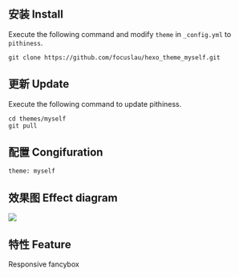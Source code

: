 ## 安装 Install

Execute the following command and modify `theme` in `_config.yml` to `pithiness`.

```
git clone https://github.com/focuslau/hexo_theme_myself.git
```

## 更新 Update

Execute the following command to update pithiness.

```
cd themes/myself
git pull
```

## 配置 Congifuration

```
theme: myself
```

## 效果图 Effect diagram

![](https://raw.github.com/focuslau/hexo_theme_myself/master/screenshot.png)

## 特性 Feature

Responsive 
fancybox
